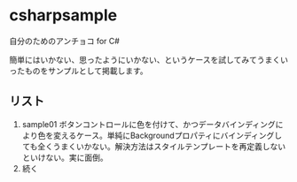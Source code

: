 # csharpsample

自分のためのアンチョコ for C#

簡単にはいかない、思ったようにいかない、というケースを試してみてうまくいったものをサンプルとして掲載します。

## リスト

1. sample01
    ボタンコントロールに色を付けて、かつデータバインディングにより色を変えるケース。単純にBackgroundプロパティにバインディングしても全くうまくいかない。解決方法はスタイルテンプレートを再定義しないといけない。実に面倒。
1. 続く
    
